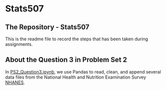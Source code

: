 # Stats507
## The Repository - Stats507
This is the readme file to record the steps that has been taken during assignments.

## About the Question 3 in Problem Set 2
In [PS2_Question3.ipynb](./PS2_Question3.ipynb), we use Pandas to read, clean, and append several data files from the National Health and Nutrition Examination Survey [NHANES](https://www.cdc.gov/nchs/nhanes/index.htm).
